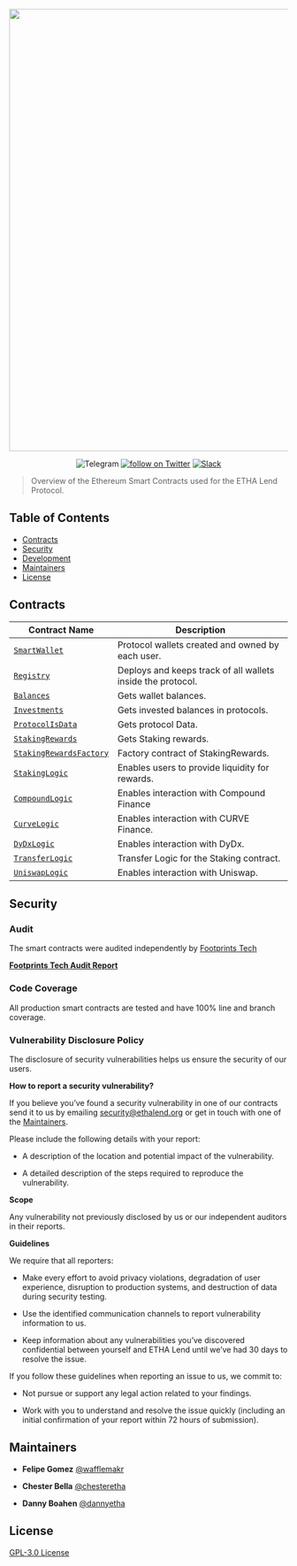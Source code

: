 <p align="center"><img src="http://etharemit.com/theme-assets/images/ETHA_Lend_prev.jpg" width="800" /></p>

<div align="center">
  <a href='https://t.me/ethalendcommunity' style="text-decoration:none;">
    <img src='https://img.shields.io/badge/chat-on%20telegram-9cf.svg?longCache=true' alt='Telegram' />
  </a>
  <a href="https://twitter.com/intent/follow?screen_name=ethalend">
        <img src="https://img.shields.io/twitter/follow/ethalend?style=social&logo=twitter"
            alt="follow on Twitter"></a>
   <a href='https://discord.com/invite/E9tqvR37Qs'>
    <img src='https://img.shields.io/badge/chat-on%20slack-brightgreen.svg?longCache=true' alt='Slack' />
  </a>
</div>

> Overview of the Ethereum Smart Contracts used for the ETHA Lend Protocol.

## Table of Contents

- [Contracts](#contracts)
- [Security](#security)
- [Development](#development)
- [Maintainers](#maintainers)
- [License](#license)

## Contracts

| Contract Name                                                                                                                        | Description                                                 |
| ------------------------------------------------------------------------------------------------------------------------------------ | ----------------------------------------------------------- |
| [`SmartWallet`](https://github.com/ethalend/ETHALend-v1-Contracts/blob/master/contracts/wallet/SmartWallet.sol)                      | Protocol wallets created and owned by each user.            |
| [`Registry`](https://github.com/ethalend/ETHALend-v1-Contracts/blob/master/contracts/registry/EthaRegistry.sol)                                                             | Deploys and keeps track of all wallets inside the protocol. |
| [`Balances`](https://github.com/ethalend/ETHALend-v1-Contracts/blob/master/contracts/adapters/Balances.sol)                          | Gets wallet balances.                                       |
| [`Investments`](https://github.com/ethalend/ETHALend-v1-Contracts/blob/master/contracts/adapters/Investments.sol)                    | Gets invested balances in protocols.                        |
| [`ProtocolIsData`](https://github.com/ethalend/ETHALend-v1-Contracts/blob/master/contracts/adapters/ProtocolsData.sol)               | Gets protocol Data.                                         |
| [`StakingRewards`](https://github.com/ethalend/ETHALend-v1-Contracts/blob/master/contracts/staking/StakingRewards.sol)               | Gets Staking rewards.                                       |
| [`StakingRewardsFactory`](https://github.com/ethalend/ETHALend-v1-Contracts/blob/master/contracts/staking/StakingRewardsFactory.sol) | Factory contract of StakingRewards.                         |
| [`StakingLogic`](https://github.com/ethalend/ETHALend-v1-Contracts/blob/master/contracts/logics/StakingLogic.sol)                    | Enables users to provide liquidity for rewards.             |
| [`CompoundLogic`](https://github.com/ethalend/ETHALend-v1-Contracts/blob/master/contracts/logics/CompoundLogic.sol)                  | Enables interaction with Compound Finance                   |
| [`CurveLogic`](https://github.com/ethalend/ETHALend-v1-Contracts/blob/master/contracts/logics/CurveLogic.sol)                        | Enables interaction with CURVE Finance.                     |
| [`DyDxLogic`](https://github.com/ethalend/ETHALend-v1-Contracts/blob/master/contracts/logics/DyDxLogic.sol)                          | Enables interaction with DyDx.                              |
| [`TransferLogic`](https://github.com/ethalend/ETHALend-v1-Contracts/blob/master/contracts/logics/TransferLogic.sol)                  | Transfer Logic for the Staking contract.                    |
| [`UniswapLogic`](https://github.com/ethalend/ETHALend-v1-Contracts/blob/master/contracts/logics/UniswapLogic.sol)                    | Enables interaction with Uniswap.                           |

## Security

### Audit

The smart contracts were audited independently by
[Footprints Tech](https://www.linkedin.com/company/footprints-tech/)

**[Footprints Tech Audit Report](https://github.com/ethalend/ETHALend-v1-Contracts/blob/master/Audits/Etha_Lend_Audit_Final.pdf)**

### Code Coverage

All production smart contracts are tested and have 100% line and branch coverage.

### Vulnerability Disclosure Policy

The disclosure of security vulnerabilities helps us ensure the security of our users.

**How to report a security vulnerability?**

If you believe you’ve found a security vulnerability in one of our contracts
send it to us by emailing [security@ethalend.org](mailto:security@ethalend.org)
or get in touch with one of the [Maintainers](#maintainers).

Please include the following details with your report:

- A description of the location and potential impact of the vulnerability.

- A detailed description of the steps required to reproduce the vulnerability.

**Scope**

Any vulnerability not previously disclosed by us or our independent auditors in their reports.

**Guidelines**

We require that all reporters:

- Make every effort to avoid privacy violations, degradation of user experience,
  disruption to production systems, and destruction of data during security testing.

- Use the identified communication channels to report vulnerability information to us.

- Keep information about any vulnerabilities you’ve discovered confidential between yourself and ETHA Lend until we’ve had 30 days to resolve the issue.

If you follow these guidelines when reporting an issue to us, we commit to:

- Not pursue or support any legal action related to your findings.

- Work with you to understand and resolve the issue quickly
  (including an initial confirmation of your report within 72 hours of submission).

## Maintainers

- **Felipe Gomez**
  [@wafflemakr](https://t.me/wafflemakr)

- **Chester Bella**
  [@chesteretha](https://t.me/chesteretha)

- **Danny Boahen**
  [@dannyetha](https://t.me/dannyetha)

## License

[GPL-3.0 License](./blob/master/LICENSE)
